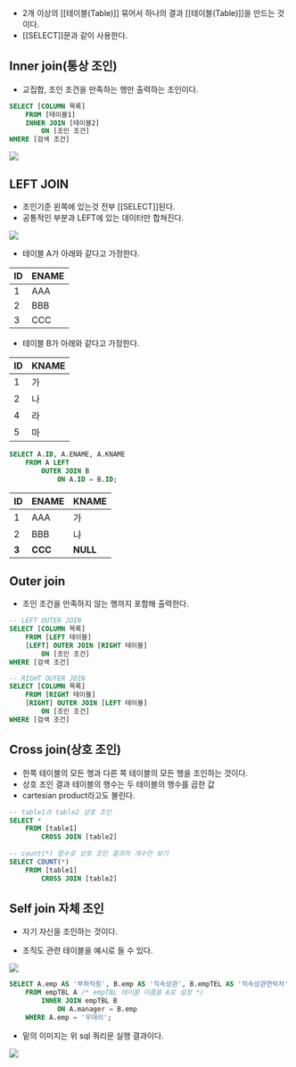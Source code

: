 - 2개 이상의 [[테이블(Table)]] 묶어서 하나의 결과 [[테이블(Table)]]을 만드는 것이다.
- [[SELECT]]문과 같이 사용한다.

## Inner join(통상 조인)

- 교집합, 조인 조건을 만족하는 행만 출력하는 조인이다.

```sql
SELECT [COLUMN 목록]
	FROM [테이블1]
    INNER JOIN [테이블2]
    	ON [조인 조건]
WHERE [검색 조건]
```

![](https://blog.kakaocdn.net/dn/0dSZe/btqXwcCrisQ/Tju9MYaN7o8BpGK6kWEPZK/img.jpg)

## LEFT JOIN 

- 조인기준 왼쪽에 있는것 전부 [[SELECT]]된다.
- 공통적인 부분과 LEFT에 있는 데이터만 합쳐진다.

![](https://blog.kakaocdn.net/dn/HbXSf/btqBjVcc5nt/1IlFXWNOBg7VExLDL4kcF1/img.png)


- 테이블 A가 아래와 같다고 가정한다.

| ID  | ENAME |
| --- | ----- |
| 1   | AAA   |
| 2   | BBB   |
| 3   | CCC   |

- 테이블 B가 아래와 같다고 가정한다.

| ID  | KNAME |
| --- | ----- |
| 1   | 가     |
| 2   | 나     |
| 4   | 라     |
| 5   | 마     |


```sql
SELECT A.ID, A.ENAME, A.KNAME
	FROM A LEFT 
		OUTER JOIN B
			ON A.ID = B.ID;
```

| ID    | ENAME   | KNAME    |
| ----- | ------- | -------- |
| 1     | AAA     | 가        |
| 2     | BBB     | 나        |
| **3** | **CCC** | **NULL** |

## **Outer join** 

- 조인 조건을 만족하지 않는 행까지 포함해 출력한다.

```sql
-- LEFT OUTER JOIN
SELECT [COLUMN 목록]
	FROM [LEFT 테이블]
    [LEFT] OUTER JOIN [RIGHT 테이블]
    	ON [조인 조건]
WHERE [검색 조건]

-- RIGHT OUTER JOIN
SELECT [COLUMN 목록]
	FROM [RIGHT 테이블]
    [RIGHT] OUTER JOIN [LEFT 테이블]
    	ON [조인 조건]
WHERE [검색 조건]
```

## Cross join(상호 조인)

- 한쪽 테이블의 모든 행과 다른 쪽 테이블의 모든 행을 조인하는 것이다.
- 상호 조인 결과 테이블의 행수는 두 테이블의 행수를 곱한 값
- cartesian product라고도 불린다.

```sql
-- table1과 table2 상호 조인
SELECT *
	FROM [table1]
    	CROSS JOIN [table2]
        
-- count(*) 함수로 상호 조인 결과의 개수만 보기
SELECT COUNT(*)
	FROM [table1]
    	CROSS JOIN [table2]
```

## Self join 자체 조인

- 자기 자신을 조인하는 것이다.

- 조직도 관련 테이블을 예시로 들 수 있다.

![](https://blog.kakaocdn.net/dn/nLVyc/btqXj7I1Lvk/Ykapoh5xj0RpaPjxMqqwUK/img.png)


```sql
SELECT A.emp AS '부하직원', B.emp AS '직속상관', B.empTEL AS '직속상관연락처'
	FROM empTBL A /* empTBL 테이블 이름을 A로 설정 */
    	INNER JOIN empTBL B
        	ON A.manager = B.emp
    WHERE A.emp = '우대리';
```

- 밑의 이미지는 위 sql 쿼리문 실행 결과이다.

![](https://blog.kakaocdn.net/dn/bkoKle/btqXu5DCmfb/3cWsvoJ7YA2TCb6EcC4ryk/img.png)

